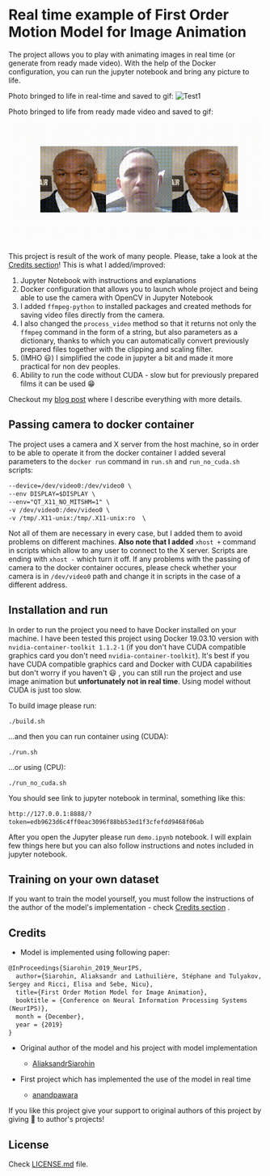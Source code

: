 # Real time example of First Order Motion Model for Image Animation
The project allows you to play with animating images in real time (or generate from ready made video). With the help of the Docker configuration, 
you can run the jupyter notebook and bring any picture to life.

Photo bringed to life in real-time and saved to gif: 
![Test1](git-assets/test.gif)

Photo bringed to life from ready made video and saved to gif: 
![Test1](git-assets/test2.gif)

This project is result of the work of many people. Please, take a look at the [Credits section](#credits)!
This is what I added/improved:
1. Jupyter Notebook with instructions and explanations
2. Docker configuration that allows you to launch whole project and being able to use the camera with OpenCV in Jupyter Notebook
3. I added `ffmpeg-python` to installed packages and created methods for saving video files directly from the camera.
4. I also changed the `process_video` method so that it returns not only the `ffmpeg` command in the form of a string, but also parameters as a dictionary, thanks to which you can automatically convert previously prepared files together with the clipping and scaling filter.
4. (IMHO :smiley:) I simplified the code in jupyter a bit and made it more practical for non dev peoples.
5. Ability to run the code without CUDA - slow but for previously prepared films it can be used :grin:

Checkout my [blog post](http://code-addict.pl/real-time-image-animation/) where I describe everything with more details.

## Passing camera to docker container
The project uses a camera and X server from the host machine, so in order to be able to operate it from the docker container I added several parameters to the `docker run` command in `run.sh` and `run_no_cuda.sh` scripts:
```
--device=/dev/video0:/dev/video0 \
--env DISPLAY=$DISPLAY \
--env="QT_X11_NO_MITSHM=1" \
-v /dev/video0:/dev/video0 \
-v /tmp/.X11-unix:/tmp/.X11-unix:ro  \
```
Not all of them are necessary in every case, but I added them to avoid problems on different machines.
**Also note that I added** `xhost +` command in scripts which allow to any user to connect to the X server. Scripts are ending with `xhost -` which turn it off.
If any problems with the passing of camera to the docker container occures, please check whether your camera is in `/dev/video0` path and change it in scripts in the case of a different address.

## Installation and run
In order to run the project you need to have Docker installed on your machine. I have been tested this project using Docker 19.03.10 version with `nvidia-container-toolkit 1.1.2-1` (if you don't have CUDA compatible graphics card you don't need `nvidia-container-toolkit`). 
It's best if you have CUDA compatible graphics card and Docker with CUDA capabilities but don't worry if you haven't :smiley: , you can still run the project and use image animation but **unfortunately not in real time**. Using model without CUDA is just too slow.

To build image please run:
```
./build.sh
```
...and then you can run container using (CUDA):
```
./run.sh
```
...or using (CPU):
```
./run_no_cuda.sh
```
You should see link to jupyter notebook in terminal, something like this:
```
http://127.0.0.1:8888/?token=edb9623d6c4ff0eac3096f88bb53ed1f3cfefdd9468f06ab
```
After you open the Jupyter please run `demo.ipynb` notebook. I will explain few things here but you can also follow instructions and notes included in jupyter notebook.

## Training on your own dataset
If you want to train the model yourself, you must follow the instructions of the author of the model's implementation - check [Credits section](#credits) .

## Credits
- Model is implemented using following paper:

```
@InProceedings{Siarohin_2019_NeurIPS,
  author={Siarohin, Aliaksandr and Lathuilière, Stéphane and Tulyakov, Sergey and Ricci, Elisa and Sebe, Nicu},
  title={First Order Motion Model for Image Animation},
  booktitle = {Conference on Neural Information Processing Systems (NeurIPS)},
  month = {December},
  year = {2019}
}
```

- Original author of the model and his project with model implementation 
    * [AliaksandrSiarohin](https://github.com/AliaksandrSiarohin/first-order-model)


- First project which has implemented the use of the model in real time
    * [anandpawara](https://github.com/anandpawara/Real_Time_Image_Animation)

If you like this project give your support to original authors of this project by giving :star2: to author's projects!


## License
Check [LICENSE.md](LICENSE.md) file.
